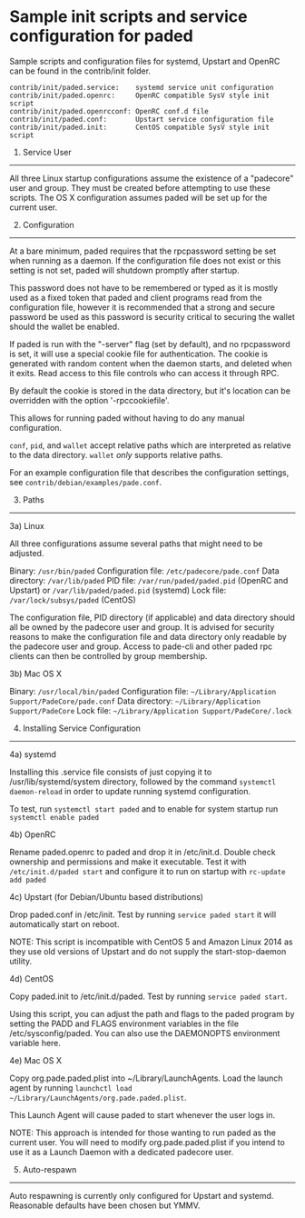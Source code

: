 Sample init scripts and service configuration for paded
==========================================================

Sample scripts and configuration files for systemd, Upstart and OpenRC
can be found in the contrib/init folder.

    contrib/init/paded.service:    systemd service unit configuration
    contrib/init/paded.openrc:     OpenRC compatible SysV style init script
    contrib/init/paded.openrcconf: OpenRC conf.d file
    contrib/init/paded.conf:       Upstart service configuration file
    contrib/init/paded.init:       CentOS compatible SysV style init script

1. Service User
---------------------------------

All three Linux startup configurations assume the existence of a "padecore" user
and group.  They must be created before attempting to use these scripts.
The OS X configuration assumes paded will be set up for the current user.

2. Configuration
---------------------------------

At a bare minimum, paded requires that the rpcpassword setting be set
when running as a daemon.  If the configuration file does not exist or this
setting is not set, paded will shutdown promptly after startup.

This password does not have to be remembered or typed as it is mostly used
as a fixed token that paded and client programs read from the configuration
file, however it is recommended that a strong and secure password be used
as this password is security critical to securing the wallet should the
wallet be enabled.

If paded is run with the "-server" flag (set by default), and no rpcpassword is set,
it will use a special cookie file for authentication. The cookie is generated with random
content when the daemon starts, and deleted when it exits. Read access to this file
controls who can access it through RPC.

By default the cookie is stored in the data directory, but it's location can be overridden
with the option '-rpccookiefile'.

This allows for running paded without having to do any manual configuration.

`conf`, `pid`, and `wallet` accept relative paths which are interpreted as
relative to the data directory. `wallet` *only* supports relative paths.

For an example configuration file that describes the configuration settings,
see `contrib/debian/examples/pade.conf`.

3. Paths
---------------------------------

3a) Linux

All three configurations assume several paths that might need to be adjusted.

Binary:              `/usr/bin/paded`
Configuration file:  `/etc/padecore/pade.conf`
Data directory:      `/var/lib/paded`
PID file:            `/var/run/paded/paded.pid` (OpenRC and Upstart) or `/var/lib/paded/paded.pid` (systemd)
Lock file:           `/var/lock/subsys/paded` (CentOS)

The configuration file, PID directory (if applicable) and data directory
should all be owned by the padecore user and group.  It is advised for security
reasons to make the configuration file and data directory only readable by the
padecore user and group.  Access to pade-cli and other paded rpc clients
can then be controlled by group membership.

3b) Mac OS X

Binary:              `/usr/local/bin/paded`
Configuration file:  `~/Library/Application Support/PadeCore/pade.conf`
Data directory:      `~/Library/Application Support/PadeCore`
Lock file:           `~/Library/Application Support/PadeCore/.lock`

4. Installing Service Configuration
-----------------------------------

4a) systemd

Installing this .service file consists of just copying it to
/usr/lib/systemd/system directory, followed by the command
`systemctl daemon-reload` in order to update running systemd configuration.

To test, run `systemctl start paded` and to enable for system startup run
`systemctl enable paded`

4b) OpenRC

Rename paded.openrc to paded and drop it in /etc/init.d.  Double
check ownership and permissions and make it executable.  Test it with
`/etc/init.d/paded start` and configure it to run on startup with
`rc-update add paded`

4c) Upstart (for Debian/Ubuntu based distributions)

Drop paded.conf in /etc/init.  Test by running `service paded start`
it will automatically start on reboot.

NOTE: This script is incompatible with CentOS 5 and Amazon Linux 2014 as they
use old versions of Upstart and do not supply the start-stop-daemon utility.

4d) CentOS

Copy paded.init to /etc/init.d/paded. Test by running `service paded start`.

Using this script, you can adjust the path and flags to the paded program by
setting the PADD and FLAGS environment variables in the file
/etc/sysconfig/paded. You can also use the DAEMONOPTS environment variable here.

4e) Mac OS X

Copy org.pade.paded.plist into ~/Library/LaunchAgents. Load the launch agent by
running `launchctl load ~/Library/LaunchAgents/org.pade.paded.plist`.

This Launch Agent will cause paded to start whenever the user logs in.

NOTE: This approach is intended for those wanting to run paded as the current user.
You will need to modify org.pade.paded.plist if you intend to use it as a
Launch Daemon with a dedicated padecore user.

5. Auto-respawn
-----------------------------------

Auto respawning is currently only configured for Upstart and systemd.
Reasonable defaults have been chosen but YMMV.

